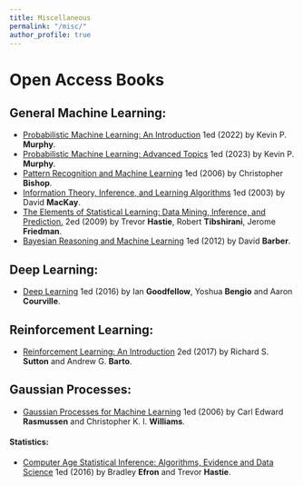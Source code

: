 ```yaml
---
title: Miscellaneous
permalink: "/misc/"
author_profile: true
---
```


# Open Access Books

## General Machine Learning:

* [Probabilistic Machine Learning: An Introduction](https://probml.github.io/pml-book/book1.html) 1ed (2022) by Kevin P. **Murphy**.
* [Probabilistic Machine Learning: Advanced Topics](https://probml.github.io/pml-book/book2.html) 1ed (2023) by Kevin P. **Murphy**.
* [Pattern Recognition and Machine Learning](https://www.microsoft.com/en-us/research/people/cmbishop/#!prml-book) 1ed (2006) by Christopher **Bishop**.
* [Information Theory, Inference, and Learning Algorithms](http://www.inference.org.uk/itprnn/book.html) 1ed (2003) by David **MacKay**.
* [The Elements of Statistical Learning: Data Mining, Inference, and Prediction.](https://web.stanford.edu/~hastie/ElemStatLearn/) 2ed (2009) by Trevor **Hastie**, Robert **Tibshirani**, Jerome **Friedman**.
* [Bayesian Reasoning and Machine Learning](http://web4.cs.ucl.ac.uk/staff/D.Barber/pmwiki/pmwiki.php?n=Brml.Online) 1ed (2012) by David **Barber**.

## Deep Learning:
* [Deep Learning](http://www.deeplearningbook.org/) 1ed (2016) by Ian **Goodfellow**, Yoshua **Bengio** and Aaron **Courville**.

## Reinforcement Learning:
* [Reinforcement Learning: An Introduction](http://incompleteideas.net/book/the-book-2nd.html) 2ed (2017) by Richard S. **Sutton** and Andrew G. **Barto**.

## Gaussian Processes:
* [Gaussian Processes for Machine Learning](http://www.gaussianprocess.org/gpml/) 1ed (2006) by Carl Edward **Rasmussen** and Christopher K. I. **Williams**.

#### Statistics:
* [Computer Age Statistical Inference: Algorithms, Evidence and Data Science](https://web.stanford.edu/~hastie/CASI/index.html) 1ed (2016) by Bradley **Efron** and Trevor **Hastie**.
